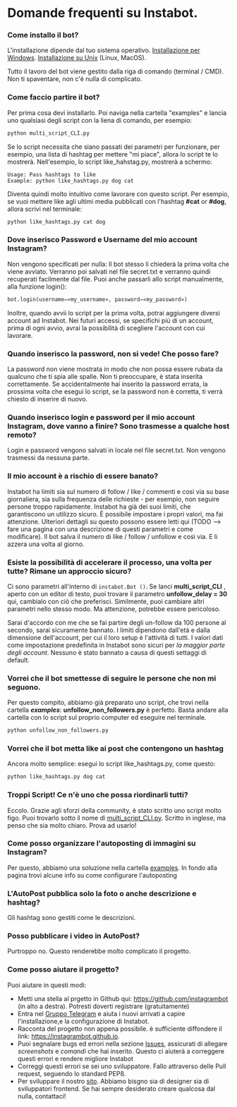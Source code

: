 # Domande frequenti su Instabot.

### Come installo il bot?

L'installazione dipende dal tuo sistema operativo. [Installazione per Windows](Installation_on_Windows.md). [Installazione su Unix](Installation_on_Unix.md) (Linux, MacOS).

Tutto il lavoro del bot viene gestito dalla riga di comando (terminal / CMD). Non ti spaventare, non c'è nulla di complicato.

### Come faccio partire il bot?

Per prima cosa devi installarlo. Poi naviga nella cartella "examples" e lancia uno qualsiasi degli script con la liena di comando, per esempio:


``` python
python multi_script_CLI.py
```

Se lo script necessita che siano passati dei parametri per funzionare, per esempio, una lista di hashtag per mettere "mi piace", allora lo script te lo mostrerà. Nell'esempio, lo script like_hahstag.py, mostrerà a schermo: 
```
Usage: Pass hashtags to like
Example: python like_hashtags.py dog cat
```

Diventa quindi molto intuitivo come lavorare con questo script. Per esempio, se vuoi mettere like agli ultimi media pubblicati con l'hashtag **#cat** or **#dog**, allora scrivi nel terminale:
``` python
python like_hashtags.py cat dog
```

### Dove inserisco Password e Username del mio account Instagram?

Non vengono specificati per nulla: Il bot stesso li chiederà la prima volta che viene avviato. Verranno poi salvati nel file secret.txt
e verranno quindi recuperati facilmente dal file. Puoi anche passarli allo script manualmente, alla funzione login():
``` python
bot.login(username=«my_username», password=«my_password»)
```

Inoltre, quando avvii lo script per la prima volta, potrai aggiungere diversi account ad Instabot. Nei futuri accessi, se specifichi più di un account, prima di ogni avvio, avrai la possibilità di scegliere l'account con cui lavorare.

### Quando inserisco la password, non si vede! Che posso fare?

La password non viene mostrata in modo che non possa essere rubata da qualcuno che ti spia alle spalle. Non ti preoccupare, è stata inserita correttamente. Se accidentalmente hai inserito la password errata, la prossima volta che esegui lo script, se la password non è corretta, ti verrà chiesto di inserire di nuovo.

### Quando inserisco login e password per il mio account Instagram, dove vanno a finire? Sono trasmesse a qualche host remoto?

Login e password vengono salvati in locale nel file secret.txt. Non vengono trasmessi da nessuna parte.

### Il mio account è a rischio di essere banato?

Instabot ha limiti sia sul numero di follow / like / commenti e così via su base giornaliera, sia sulla frequenza delle richieste - per esempio, non seguire persone troppo rapidamente. Instabot ha già dei suoi limiti, che garantiscono un utilizzo sicuro. È possibile impostare i propri valori, ma fai attenzione. 
Ulteriori dettagli su questo possono essere letti qui (TODO --> fare una pagina con una descrizione di questi parametri e come modificare). Il bot salva il numero di like / follow / unfollow e così via. E li azzera una volta al giorno.

### Esiste la possibilità di accelerare il processo, una volta per tutte? Rimane un approccio sicuro?

Ci sono parametri all'interno di `instabot.Bot ()`. Se lanci __multi_script_CLI__ , aperto con un editor di testo, puoi trovare  il parametro __unfollow_delay = 30__ qui, cambialo con ciò che preferisci. Similmente, puoi cambiare altri parametri nello stesso modo. Ma attenzione, potrebbe essere pericoloso.

Sarai d'accordo con me che se fai partire degli un-follow da 100 persone al secondo, sarai sicuramente bannato. I limiti dipendono dall'età e dalla dimensione dell'account, per cui il loro setup  è l'attività di tutti. I valori dati come impostazione predefinita in Instabot sono sicuri per _la maggior parte degli account_. Nessuno è stato bannato a causa di questi settaggi di default.

### Vorrei che il bot smettesse di seguire le persone che non mi seguono.

Per questo compito, abbiamo già preparato uno script, che trovi nella cartella ***examples***: __unfollow_non_followers.py__ è perfetto. 
Basta andare alla cartella con lo script sul proprio computer ed eseguire nel terminale.

``` python
python unfollow_non_followers.py
```

### Vorrei che il bot metta like ai post che contengono un hashtag 

Ancora molto semplice: esegui lo script like_hashtags.py, come questo:

``` python
python like_hashtags.py dog cat
```

### Troppi Script! Ce n'è uno che possa riordinarli tutti?

Eccolo. Grazie agli sforzi della community, è stato scritto uno script molto figo. Puoi trovarlo sotto il nome di [multi_script_CLI.py](/examples/multi_script_CLI.py). Scritto in inglese, ma penso che sia molto chiaro. Prova ad usarlo! 

### Come posso organizzare l'autoposting di immagini su Instagram?

Per questo, abbiamo una soluzione nella cartella [examples](/examples/autopost). In fondo alla pagina trovi alcune info su come configurare l'autoposting

### L'AutoPost pubblica solo la foto o anche descrizione e hashtag?

Gli hashtag sono gestiti come le descrizioni.

### Posso pubblicare i video in AutoPost?

Purtroppo no. Questo renderebbe molto complicato il progetto.

### Come posso aiutare il progetto?

Puoi aiutare in questi modi:
* Metti una stella al prgetto in Github qui: https://github.com/instagrambot (in alto a destra). Potresti doverti registrare (gratuitamente)
* Entra nel [Gruppo Telegram](https://t.me/instabotproject) e aiuta i nuovi arrivati a capire l'installazione,e la configurazione di Instabot. 
* Racconta del progetto non appena possibile. è sufficiente diffondere il link: https://instagrambot.github.io.
* Puoi segnalare bugs ed errori nella sezione [Issues](https://github.com/instagrambot/instabot/issues), assicurati di allegare _screenshots_ e _comandi_ che hai inserito. Questo ci aiuterà a correggere questi errori e rendere migliore Instabot
* Correggi questi errori se sei uno sviluppatore. Fallo attraverso delle Pull request, seguendo lo standard PEP8.
* Per sviluppare il nostro [sito](https://github.com/instagrambot/instagrambot.github.io). Abbiamo bisgno sia di designer sia di sviluppatori frontend. Se hai sempre desiderato creare qualcosa dal nulla, contattaci!
